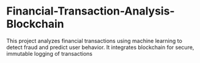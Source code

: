 # Financial-Transaction-Analysis-Blockchain
This project analyzes financial transactions using machine learning to detect fraud and predict user behavior. It integrates blockchain for secure, immutable logging of transactions
